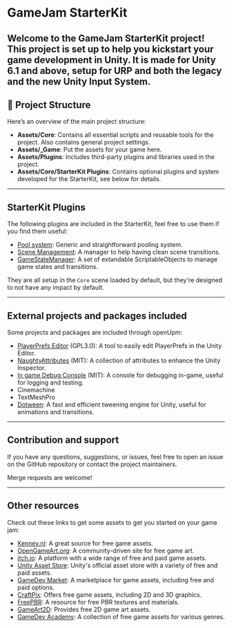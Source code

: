 # GameJam StarterKit

Welcome to the **GameJam StarterKit** project!
This project is set up to help you kickstart your game development in Unity.
It is made for Unity 6.1 and above, setup for URP and both the legacy and the new Unity Input System.
---

## 📂 Project Structure

Here’s an overview of the main project structure:

- **Assets/Core**: Contains all essential scripts and reusable tools for the project. Also contains general project settings.
- **Assets/_Game**: Put the assets for your game here.
- **Assets/Plugins**: Includes third-party plugins and libraries used in the project.
- **Assets/Core/StarterKit Plugins**: Contains optional plugins and system developed for the StarterKit, see below for details.

---

## StarterKit Plugins

The following plugins are included in the StarterKit, feel free to use them if you find them useful:
- [Pool system](Assets/Core/StarterKit%20Plugins/Pooling/Readme.md): Generic and straightforward pooling system.
- [Scene Management](Assets/Core/StarterKit%20Plugins/Scene%20Management/Readme.md): A manager to help having clean scene transitions.
- [GameStateManager](Assets/Core/StarterKit%20Plugins/GameStateManager/Readme.md): A set of extandable ScriptableObjects to manage game states and transitions.

They are all setup in the `Core` scene loaded by default, but they're designed to not have any impact by default.

---

## External projects and packages included

Some projects and packages are included through openUpm:
- [PlayerPrefs Editor](https://github.com/Dysman/bgTools-playerPrefsEditor) (GPL3.0): A tool to easily edit PlayerPrefs in the Unity Editor.
- [NaughtyAttributes](https://github.com/dbrizov/NaughtyAttributes) (MIT): A collection of attributes to enhance the Unity Inspector.
- [In game Debug Console](https://github.com/yasirkula/UnityIngameDebugConsole) (MIT): A console for debugging in-game, useful for logging and testing.
- Cinemachine
- TextMeshPro
- [Dotween](https://dotween.demigiant.com/download.php): A fast and efficient tweening engine for Unity, useful for animations and transitions.

---

## Contribution and support

If you have any questions, suggestions, or issues,
feel free to open an issue on the GitHub repository or contact the project maintainers.

Merge requests are welcome!

---

## Other resources

Check out these links to get some assets to get you started on your game jam:

- [Kenney.nl](https://kenney.nl/assets): A great source for free game assets.
- [OpenGameArt.org](https://opengameart.org/): A community-driven site for free game art.
- [itch.io](https://itch.io/game-assets/free): A platform with a wide range of free and paid game assets.
- [Unity Asset Store](https://assetstore.unity.com/): Unity's official asset store with a variety of free and paid assets.
- [GameDev Market](https://www.gamedevmarket.net/): A marketplace for game assets, including free and paid options.
- [CraftPix](https://craftpix.net/freebies/): Offers free game assets, including 2D and 3D graphics.
- [FreePBR](https://freepbr.com/): A resource for free PBR textures and materials.
- [GameArt2D](https://gameart2d.com/freebies.html): Provides free 2D game art assets.
- [GameDev Academy](https://www.gamedevacademy.org/free-game-assets/): A collection of free game assets for various genres.
